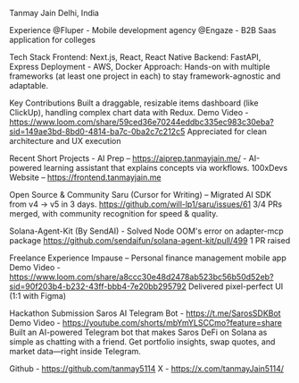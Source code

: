 Tanmay Jain
Delhi, India

Experience
@Fluper - Mobile development agency
@Engaze - B2B Saas application for colleges

Tech Stack 
Frontend: Next.js, React, React Native 
Backend: FastAPI, Express 
Deployment - AWS, Docker
Approach: Hands-on with multiple frameworks (at least one project in each) to stay framework-agnostic and adaptable.

Key Contributions
Built a draggable, resizable items dashboard (like ClickUp), handling complex chart data with Redux.
Demo Video - https://www.loom.com/share/59ced36e70244eddbc335ec983c30eba?sid=149ae3bd-8bd0-4814-ba7c-0ba2c7c212c5
Appreciated for clean architecture and UX execution

Recent Short Projects - 
AI Prep – https://aiprep.tanmayjain.me/ - AI-powered learning assistant that explains concepts via workflows.
100xDevs Website – https://frontend.tanmayjain.me

Open Source & Community
Saru (Cursor for Writing) – Migrated AI SDK from v4 → v5 in 3 days.
https://github.com/will-lp1/saru/issues/61
3/4 PRs merged, with community recognition for speed & quality.

Solana-Agent-Kit (By SendAI) - Solved Node OOM's error on adapter-mcp package
https://github.com/sendaifun/solana-agent-kit/pull/499
1 PR raised

Freelance Experience 
Impause – Personal finance management mobile app
Demo Video - https://www.loom.com/share/a8ccc30e48d2478ab523bc56b50d52eb?sid=90f203b4-b232-43ff-bbb4-7e20bb295792
Delivered pixel-perfect UI (1:1 with Figma)

Hackathon Submission
Saros AI Telegram Bot - https://t.me/SarosSDKBot
Demo Video - https://youtube.com/shorts/mbYmYLSCCmo?feature=share
Built an AI-powered Telegram bot that makes Saros DeFi on Solana as simple as chatting with a friend. Get portfolio insights, swap quotes, and market data—right inside Telegram.

Github - https://github.com/tanmay5114
X - https://x.com/tanmayJain5114/
